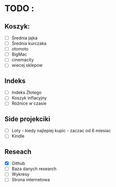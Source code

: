 # TODO :
## Koszyk:
- [ ] Średnia jajka
- [ ] Średnia kurczaka
- [ ] otomoto
- [ ] BigMac
- [ ] cinemacity
- [ ] wiecej sklepow

## Indeks
- [ ] Indeks Złotego
- [ ] Koszyk inflacyjny
- [ ] Różnice w czasie

## Side projekciki
- [ ] Loty - kiedy najlepiej kupic - zaczac od 6 miesiac
- [ ] Kindle

## Reseach
- [x] Github
- [ ] Baza danych research
- [ ] Wykresy
- [ ] Strona internetowa
